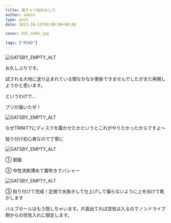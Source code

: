 ```yaml
---
title: 痛チャリ始めました
author: admin
type: post
date: 2013-10-15T04:09:00+00:00

cover: DSC_4209.jpg

tags: ["ROAD"]
---
```


![GATSBY_EMPTY_ALT](DSC_4209.jpg)

お久しぶりです。

試される大地に送り込まれている間なかなか更新できませんでしたがまた再開しようかと思います。

というわけで…

ブツが届いたぜ！

![GATSBY_EMPTY_ALT](DSC_4210.jpg)

なぜTRINITYにディスクを履かせたかというとこれがやりたかったからですよ～

貼り付け初心者なので丁寧に

![GATSBY_EMPTY_ALT](DSC_4214.jpg)

① 脱脂

② 中性洗剤薄めて霧吹きでバシャー

![GATSBY_EMPTY_ALT](DSC_4215.jpg)

③ 貼り付けて完成！定規で水抜きして仕上げして偏らないように上を向けて乾かします

バルブホールはもう隠しちゃいます。片面出てれば空気は入るのでノンドライブ側からの空気入れに限定します。
